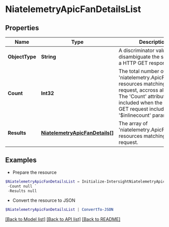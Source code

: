 # NiatelemetryApicFanDetailsList
## Properties

Name | Type | Description | Notes
------------ | ------------- | ------------- | -------------
**ObjectType** | **String** | A discriminator value to disambiguate the schema of a HTTP GET response body. | 
**Count** | **Int32** | The total number of &#39;niatelemetry.ApicFanDetails&#39; resources matching the request, accross all pages. The &#39;Count&#39; attribute is included when the HTTP GET request includes the &#39;$inlinecount&#39; parameter. | [optional] 
**Results** | [**NiatelemetryApicFanDetails[]**](NiatelemetryApicFanDetails.md) | The array of &#39;niatelemetry.ApicFanDetails&#39; resources matching the request. | [optional] 

## Examples

- Prepare the resource
```powershell
$NiatelemetryApicFanDetailsList = Initialize-IntersightNiatelemetryApicFanDetailsList  -ObjectType null `
 -Count null `
 -Results null
```

- Convert the resource to JSON
```powershell
$NiatelemetryApicFanDetailsList | ConvertTo-JSON
```

[[Back to Model list]](../README.md#documentation-for-models) [[Back to API list]](../README.md#documentation-for-api-endpoints) [[Back to README]](../README.md)

